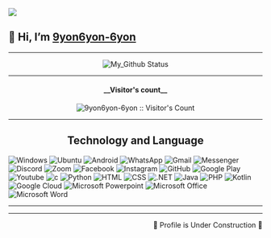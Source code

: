 ![](https://3v14en34n4qsadzlwpatrq14-wpengine.netdna-ssl.com/wp-content/uploads/2017/03/woodland_wanderer_dribbble.gif)


## 👋 Hi, I’m [9yon6yon-6yon](https://github.com/9yon6yon-6yon/) 




<div align = "center">
  <hr>

![My_Github Status](https://github-readme-stats.vercel.app/api?username=9yon6yon-6yon&show_icons=true&title_color=3793c4&icon_color=ffbb00&text_color=ffffff&bg_color=000000)
  <hr>


</div>

<h4 align="center">__Visitor's count__</h4>

<p align="center"><img src="https://profile-counter.glitch.me/{9yon6yon-6yon}/count.svg" alt="9yon6yon-6yon :: Visitor's Count" /></p>
<hr>
<h2 align="center">
 Technology and Language</h2>

![Windows](https://img.shields.io/badge/Windows-0078D6?style=flat-square&logoColor=white)
![Ubuntu](https://img.shields.io/badge/Ubuntu-E95420?style=flat-square&logo=ubuntu&logoColor=white)
![Android](https://img.shields.io/badge/Android-3DDC84?style=flat-square&logo=android&logoColor=white)
![WhatsApp](https://img.shields.io/badge/WhatsApp-25D366?style=flat-square&logo=whatsapp&logoColor=white)
![Gmail](https://img.shields.io/badge/Gmail-D14836?style=flat-square&logo=gmail&logoColor=white)
![Messenger](https://img.shields.io/badge/Messenger-00B2FF?style=flat-square&logo=messenger&logoColor=white)
![Discord](https://img.shields.io/badge/Discord-7289DA?style=flat-square&logo=discord&logoColor=white)
![Zoom](https://img.shields.io/badge/Zoom-2D8CFF?style=flat-square&logo=zoom&logoColor=white)
![Facebook](https://img.shields.io/badge/Facebook-1877F2?style=flat-square&logo=facebook&logoColor=white)
![Instagram](https://img.shields.io/badge/Instagram-E4405F?style=flat-square&logo=instagram&logoColor=white)
![GitHub](https://img.shields.io/badge/-GitHub-181717?style=flat-square&logo=github)
![Google Play](https://img.shields.io/badge/Google_Play-414141?style=flat-square&logo=google-play&logoColor=white)
![Youtube](https://img.shields.io/badge/YouTube-FF0000?style=flat-square&logo=youtube&logoColor=white)
![c](https://img.shields.io/badge/C-00599C?style=flat-square&logo=c&logoColor=white)
![Python](https://img.shields.io/badge/Python-14354C?style=flat-square&logo=python&logoColor=white)
![HTML](https://img.shields.io/badge/HTML-239120?style=flat-square&logo=html5&logoColor=white)
![CSS](https://img.shields.io/badge/CSS-239120?&style=flat-square&logo=css3&logoColor=white)
![.NET](https://img.shields.io/badge/.NET-5C2D91?style=flat-square&logo=.net&logoColor=white)
![Java](https://img.shields.io/badge/-Java-007396?style=flat-square&logo=java)
![PHP](https://img.shields.io/badge/PHP-777BB4?style=flat-square&logo=php&logoColor=white)
![Kotlin](https://img.shields.io/badge/Kotlin-0095D5?&style=flat-square&logo=kotlin&logoColor=white)
![Google Cloud](https://img.shields.io/badge/Google_Cloud-4285F4?style=flat-square&logo=google-cloud&logoColor=white)
![Microsoft Powerpoint](https://img.shields.io/badge/Microsoft_PowerPoint-B7472A?style=flat-square&logo=microsoft-powerpoint&logoColor=white)
![Microsoft Office](https://img.shields.io/badge/Microsoft_Office-D83B01?style=flat-square&logo=microsoft-office&logoColor=white)
![Microsoft Word](https://img.shields.io/badge/Microsoft_Word-2B579A?style=flat-square&logo=microsoft-word&logoColor=white)






<hr>
<div align="center">





</div>

<hr>
 <div align="right">🚧 Profile is Under Construction 🚧</div>

